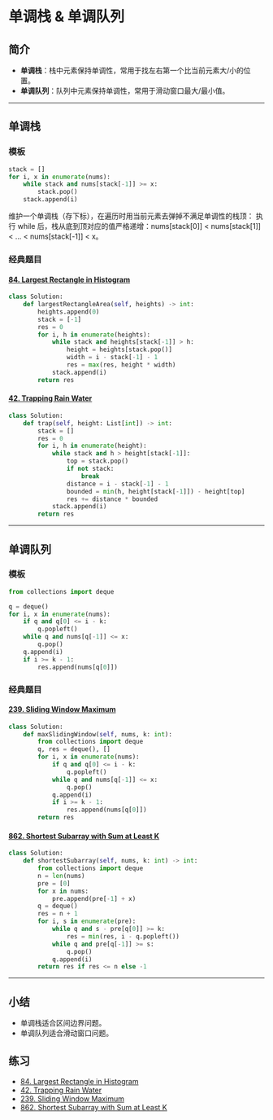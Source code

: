 # 单调栈 & 单调队列

## 简介

- **单调栈**：栈中元素保持单调性，常用于找左右第一个比当前元素大/小的位置。  
- **单调队列**：队列中元素保持单调性，常用于滑动窗口最大/最小值。

---

## 单调栈

### 模板

```python
stack = []
for i, x in enumerate(nums):
    while stack and nums[stack[-1]] >= x:
        stack.pop()
    stack.append(i)
```
维护一个单调栈（存下标），在遍历时用当前元素去弹掉不满足单调性的栈顶：
执行 while 后，栈从底到顶对应的值严格递增：nums[stack[0]] < nums[stack[1]] < ... < nums[stack[-1]] < x。
### 经典题目

#### [84. Largest Rectangle in Histogram](https://leetcode-cn.com/problems/largest-rectangle-in-histogram/)

```python
class Solution:
    def largestRectangleArea(self, heights) -> int:
        heights.append(0)
        stack = [-1]
        res = 0
        for i, h in enumerate(heights):
            while stack and heights[stack[-1]] > h:
                height = heights[stack.pop()]
                width = i - stack[-1] - 1
                res = max(res, height * width)
            stack.append(i)
        return res
```

#### [42. Trapping Rain Water](https://leetcode-cn.com/problems/trapping-rain-water/)

```python
class Solution:
    def trap(self, height: List[int]) -> int:
        stack = []
        res = 0
        for i, h in enumerate(height):
            while stack and h > height[stack[-1]]:
                top = stack.pop()
                if not stack:
                    break
                distance = i - stack[-1] - 1
                bounded = min(h, height[stack[-1]]) - height[top]
                res += distance * bounded
            stack.append(i)
        return res
```

---

## 单调队列

### 模板

```python
from collections import deque

q = deque()
for i, x in enumerate(nums):
    if q and q[0] <= i - k:
        q.popleft()
    while q and nums[q[-1]] <= x:
        q.pop()
    q.append(i)
    if i >= k - 1:
        res.append(nums[q[0]])
```

### 经典题目

#### [239. Sliding Window Maximum](https://leetcode-cn.com/problems/sliding-window-maximum/)

```python
class Solution:
    def maxSlidingWindow(self, nums, k: int):
        from collections import deque
        q, res = deque(), []
        for i, x in enumerate(nums):
            if q and q[0] <= i - k:
                q.popleft()
            while q and nums[q[-1]] <= x:
                q.pop()
            q.append(i)
            if i >= k - 1:
                res.append(nums[q[0]])
        return res
```

#### [862. Shortest Subarray with Sum at Least K](https://leetcode-cn.com/problems/shortest-subarray-with-sum-at-least-k/)

```python
class Solution:
    def shortestSubarray(self, nums, k: int) -> int:
        from collections import deque
        n = len(nums)
        pre = [0]
        for x in nums:
            pre.append(pre[-1] + x)
        q = deque()
        res = n + 1
        for i, s in enumerate(pre):
            while q and s - pre[q[0]] >= k:
                res = min(res, i - q.popleft())
            while q and pre[q[-1]] >= s:
                q.pop()
            q.append(i)
        return res if res <= n else -1
```

---

## 小结

- 单调栈适合区间边界问题。  
- 单调队列适合滑动窗口问题。

## 练习

- [84. Largest Rectangle in Histogram](https://leetcode-cn.com/problems/largest-rectangle-in-histogram/)  
- [42. Trapping Rain Water](https://leetcode-cn.com/problems/trapping-rain-water/)  
- [239. Sliding Window Maximum](https://leetcode-cn.com/problems/sliding-window-maximum/)  
- [862. Shortest Subarray with Sum at Least K](https://leetcode-cn.com/problems/shortest-subarray-with-sum-at-least-k/)
